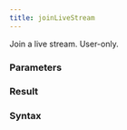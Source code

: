 ```yaml
---
title: joinLiveStream
---
```


Join a live stream. User-only.


### Parameters 



### Result 



### Syntax






